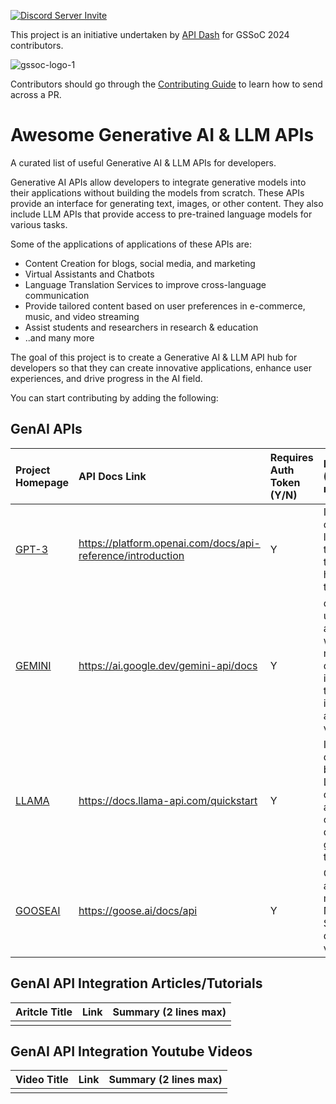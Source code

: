 [![Discord Server Invite](https://img.shields.io/badge/DISCORD-JOIN%20SERVER-5663F7?style=for-the-badge&logo=discord&logoColor=white)](https://bit.ly/heyfoss)

This project is an initiative undertaken by [API Dash](https://github.com/foss42/apidash) for GSSoC 2024 contributors.

![gssoc-logo-1](https://github.com/foss42/awesome-generative-ai-apis/assets/1382619/670b651a-15d7-4869-a4d1-6613df09fa37)

Contributors should go through the [Contributing Guide](https://github.com/foss42/awesome-generative-ai-apis/blob/main/CONTRIBUTING.md) to learn how to send across a PR.


# Awesome Generative AI & LLM APIs

A curated list of useful Generative AI & LLM APIs for developers.

Generative AI APIs allow developers to integrate generative models into their applications without building the models from scratch. These APIs provide an interface for generating text, images, or other content. They also include LLM APIs that provide access to pre-trained language models for various tasks.

Some of the applications of applications of these APIs are:
- Content Creation for blogs, social media, and marketing
- Virtual Assistants and Chatbots
- Language Translation Services to improve cross-language communication
- Provide tailored content based on user preferences in e-commerce, music, and video streaming
- Assist students and researchers in research & education
- ..and many more

The goal of this project is to create a Generative AI & LLM API hub for developers so that they can create innovative applications, enhance user experiences, and drive progress in the AI field.

You can start contributing by adding the following:

## GenAI APIs

| Project Homepage    | API Docs Link  | Requires Auth Token (Y/N)  | Description (2 lines max)  |
|:-----------|:------|:------|:-------------|
|  <a href='https://openai.com/index/gpt-3-apps/'>GPT-3</a>|   https://platform.openai.com/docs/api-reference/introduction  |      Y   | It uses deep learning techniques to generate human-like text.</a> |
|  <a href=https://gemini.google.com/app>GEMINI</a>|   https://ai.google.dev/gemini-api/docs  |      Y   | designed to understand and interact with multiple data types, including text, images, audio, and video. |
|  <a href='https://llama.meta.com/'>LLAMA</a>|   https://docs.llama-api.com/quickstart  |      Y   | It is designed by **Meta**, LLaMA is designed to answer complex queries and generate text.|
|  <a href='https://goose.ai/playground'>GOOSEAI</a>|   https://goose.ai/docs/api  |      Y   | GooseAI is a fully managed NLP-as-a-Service, delivered via API |

## GenAI API Integration Articles/Tutorials

| Aritcle Title    | Link  | Summary (2 lines max)  |
|:-----------|:------|:-------------|
|  |     |         |  

## GenAI API Integration Youtube Videos

| Video Title    | Link  | Summary (2 lines max)  |
|:-----------|:------|:-------------|
|  |     |         |  
